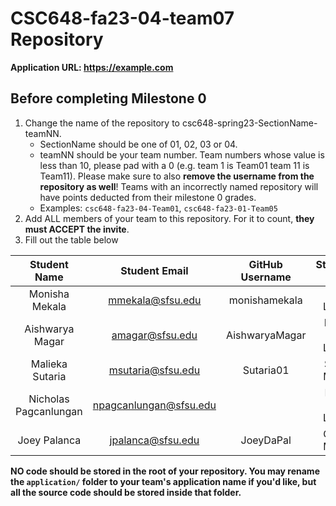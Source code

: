# CSC648-fa23-04-team07 Repository

**Application URL: <https://example.com>**

## Before completing Milestone 0

1. Change the name of the repository to csc648-spring23-SectionName-teamNN.
   - SectionName should be one of 01, 02, 03 or 04.
   - teamNN should be your team number. Team numbers whose value is less than
     10, please pad with a 0 (e.g. team 1 is Team01 team 11 is Team11). Please
     make sure to also **remove the username from the repository as well**!
     Teams with an incorrectly named repository will have points deducted from
     their milestone 0 grades.
   - Examples: `csc648-fa23-04-Team01`, `csc648-fa23-01-Team05`
2. Add ALL members of your team to this repository. For it to count, **they must
   ACCEPT the invite**.
3. Fill out the table below

| Student Name | Student Email | GitHub Username | Student's role |
| :----------: | :-----------: | :-------------: | :------------: |
|Monisha Mekala|mmekala@sfsu.edu| monishamekala  |  Team Leader   |
|Aishwarya Magar|amagar@sfsu.edu| AishwaryaMagar |Front-end Leader|
|Malieka Sutaria|msutaria@sfsu.edu|  Sutaria01   |  Scrum Master  |
|Nicholas Pagcanlungan|npagcanlungan@sfsu.edu|   |Back-end Leader |
| Joey Palanca | jpalanca@sfsu.edu |  JoeyDaPal  |  GitHub Master |

**NO code should be stored in the root of your repository. You may rename the
`application/` folder to your team's application name if you'd like, but all the
source code should be stored inside that folder.**
